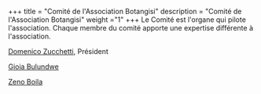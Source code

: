 +++
title = "Comité de l'Association Botangisi"
description = "Comité de l'Association Botangisi"
weight ="1"
+++
Le Comité est l'organe qui pilote l'association.
Chaque membre du comité apporte une expertise différente à l'association.

[Domenico Zucchetti](https://www.linkedin.com/in/domenico-zucchetti-0125b4aa/), Président

[Gioia Bulundwe](https://www.linkedin.com/in/gioia-bulundwe/)

[Zeno Boila](https://www.linkedin.com/in/zeno-boila-3a09aa107/)
